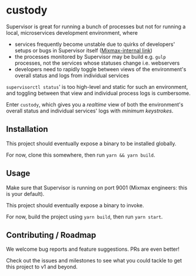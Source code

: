 # custody

Supervisor is great for running a bunch of processes but not for running a local, microservices
development environment, where

* services frequently become unstable due to quirks of developers' setups or bugs in Supervisor
itself ([Mixmax-internal link](https://docs.google.com/document/d/1H37o4X51M5dWzrF5q_bOuZNaaag8iQYMebTEwjhJWBk/edit#heading=h.5tsycreyssqn))
* the processes monitored by Supervisor may be build e.g. `gulp` processes, not the services whose
statuses change i.e. webservers
* developers need to rapidly toggle between views of the environment's overall status and logs from
individual services

`supervisorctl status`' is too high-level and static for such an environment, and toggling between
that view and individual process logs is cumbersome.

Enter `custody`, which gives you a _realtime_ view of both the environment's overall status and
individual services' logs with _minimum keystrokes_.

## Installation

This project should eventually expose a binary to be installed globally.

For now, clone this somewhere, then run `yarn && yarn build`.

## Usage

Make sure that Supervisor is running on port 9001 (Mixmax engineers: this is your default).

This project should eventually expose a binary to invoke.

For now, build the project using `yarn build`, then run `yarn start`.

## Contributing / Roadmap

We welcome bug reports and feature suggestions. PRs are even better!

Check out the issues and milestones to see what you could tackle to get this project to v1 and
beyond.
